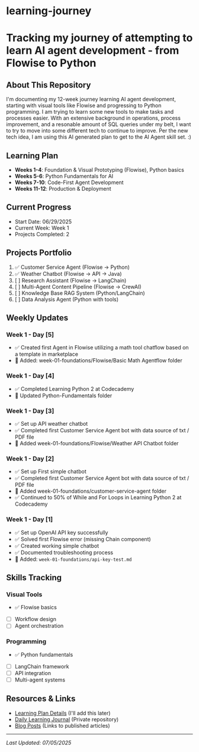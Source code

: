 # learning-journey
# Tracking my journey of attempting to learn AI agent development - from Flowise to Python

## About This Repository
I'm documenting my 12-week journey learning AI agent development, starting with visual tools like Flowise and progressing to Python programming. I am trying to learn some new tools to make tasks and processes easier. With an extensive background in operations, process improvement, and a resonable amount of SQL queries under my belt, I want to try to move into some different tech to continue to improve.  Per the new tech idea, I am using this AI generated plan to get to the AI Agent skill set. :)

## Learning Plan
- **Weeks 1-4**: Foundation & Visual Prototyping (Flowise), Python basics
- **Weeks 5-6**: Python Fundamentals for AI
- **Weeks 7-10**: Code-First Agent Development
- **Weeks 11-12**: Production & Deployment

## Current Progress
- Start Date: 06/29/2025
- Current Week: Week 1
- Projects Completed: 2

## Projects Portfolio
1. ✅ Customer Service Agent (Flowise → Python)
2. ✅ Weather Chatbot (Flowise → API -> Java)
3. [ ] Research Assistant (Flowise → LangChain)
4. [ ] Multi-Agent Content Pipeline (Flowise → CrewAI)
5. [ ] Knowledge Base RAG System (Python/LangChain)
6. [ ] Data Analysis Agent (Python with tools)

## Weekly Updates

### Week 1 - Day [5]
- ✅ Created first Agent in Flowise utilizing a math tool chatflow based on a template in marketplace
- 📁 Added: week-01-foundations/Flowise/Basic Math Agentflow folder
  
### Week 1 - Day [4]
- ✅ Completed Learning Python 2 at Codecademy
- 📁 Updated Python-Fundamentals folder

### Week 1 - Day [3]
- ✅ Set up API weather chatbot
- ✅ Completed first Customer Service Agent bot with data source of txt / PDF file
- 📁 Added week-01-foundations/Flowise/Weather API Chatbot folder

### Week 1 - Day [2]
- ✅ Set up First simple chatbot
- ✅ Completed first Customer Service Agent bot with data source of txt / PDF file
- 📁 Added week-01-foundations/customer-service-agent folder
- ✅ Continued to 50% of While and For Loops in Learning Python 2 at Codecademy

### Week 1 - Day [1]
- ✅ Set up OpenAI API key successfully
- ✅ Solved first Flowise error (missing Chain component)
- ✅ Created working simple chatbot
- ✅ Documented troubleshooting process
- 📁 Added: `week-01-foundations/api-key-test.md`

## Skills Tracking
### Visual Tools
- ✅ Flowise basics
- [ ] Workflow design
- [ ] Agent orchestration

### Programming
- ✅ Python fundamentals
- [ ] LangChain framework
- [ ] API integration
- [ ] Multi-agent systems

## Resources & Links
- [Learning Plan Details](#) (I'll add this later)
- [Daily Learning Journal](#) (Private repository)
- [Blog Posts](#) (Links to published articles)

---
*Last Updated: 07/05/2025*
